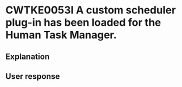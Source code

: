 # CWTKE0053I A custom scheduler plug-in has been loaded for the Human Task Manager.

## Explanation

## User response